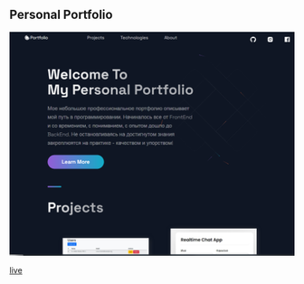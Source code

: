 ## Personal Portfolio

![Portfolio Website](https://github.com/Timur0895/Portfolio-Website/blob/master/public/images/screenshoot.png)

[live](https://my-portfolio-website-nextjs.netlify.app)
